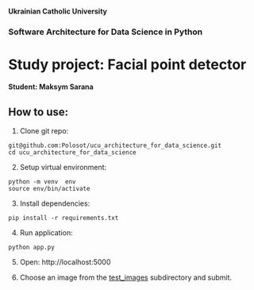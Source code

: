 
#### Ukrainian Catholic University
### Software Architecture for Data Science in Python

# Study project: Facial point detector

#### Student: Maksym Sarana

## How to use:

1. Clone git repo:

```
git@github.com:Polosot/ucu_architecture_for_data_science.git
cd ucu_architecture_for_data_science
```

2. Setup virtual environment:
```
python -m venv  env
source env/bin/activate
```

3. Install dependencies:
```
pip install -r requirements.txt
```
4. Run application:
```
python app.py
```
5. Open: http://localhost:5000

6. Choose an image from the [test_images](test_images) subdirectory and submit. 
## 